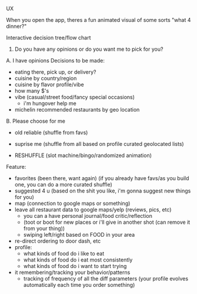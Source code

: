 UX

When you open the app, theres a fun animated visual of some sorts "what 4 dinner?"

Interactive decision tree/flow chart

1. Do you have any opinions or do you want me to pick for you?

A. I have opinions
Decisions to be made:
- eating there, pick up, or delivery?
- cuisine by country/region
- cuisine by flavor profile/vibe
- how many $'s
- vibe (casual/street food/fancy special occasions)
    - i'm hungover help me
- michelin recommended restaurants by geo location

B. Please choose for me
- old reliable (shuffle from favs)
- suprise me (shuffle from all based on profile curated geolocated lists)

- RESHUFFLE (slot machine/bingo/randomized animation)

Feature:
- favorites (been there, want again) (if you already have favs/as you build one, you can do a more curated shuffle)
- suggested 4 u (based on the shit you like, i'm gonna suggest new things for you)
- map (connection to google maps or something)
- leave all restaurant data to google maps/yelp (reviews, pics, etc)
    - you can a have personal journal/food critic/reflection
    - (toot or boot for new places or i'll give in another shot (can remove it from your thing))
    - swiping left/right based on FOOD in your area 
- re-direct ordering to door dash, etc
- profile:
    - what kinds of food do i like to eat
    - what kinds of food do i eat most consistently
    - what kinds of food do i want to start trying
- it remembering/tracking your behavior/patterns
    - tracking of frequency of all the diff parameters (your profile evolves automatically each time you order something)
